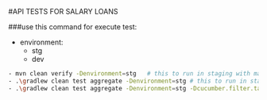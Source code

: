 #API TESTS FOR SALARY LOANS

###use this command for execute test:

- environment:
  - stg
  - dev
```bash
- mvn clean verify -Denvironment=stg   # this to run in staging with maven
- .\gradlew clean test aggregate -Denvironment=stg # this to run in staging with Gradle
- .\gradlew clean test aggregate -Denvironment=stg -Dcucumber.filter.tags="@smoke and @fast"
```